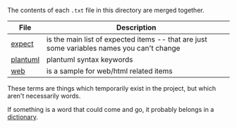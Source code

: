 The contents of each `.txt` file in this directory are merged together.

| File                     | Description                                                                               |
| ------------------------ | ----------------------------------------------------------------------------------------- |
| [expect](expect.txt)     | is the main list of expected items -- that are just some variables names you can't change |
| [plantuml](plantuml.txt) | plantuml syntax keywords                                                                  |
| [web](web.txt)           | is a sample for web/html related items                                                    |

These terms are things which temporarily exist in the project, but which
aren't necessarily words.

If something is a word that could come and go, it probably belongs in a
[dictionary](../dictionary/README.md).
